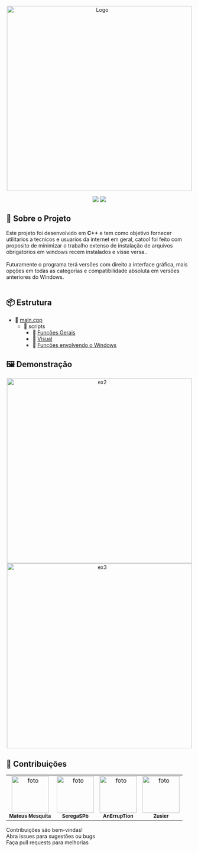 <p align="center"><img src="https://github.com/tommyst0/catool/blob/main/image.png" alt="Logo" width="500"/></p>

<p align="center"> <img src="https://img.shields.io/badge/C%2B%2B-00599C?style=for-the-badge&logo=cplusplus&logoColor=white"/> <img src="https://img.shields.io/badge/Windows-0078D6?style=for-the-badge&logo=windows&logoColor=white"/>  </p>

## 📌 Sobre o Projeto
Este projeto foi desenvolvido em **C++** e tem como objetivo fornecer utilitarios a tecnicos e usuarios da internet em geral, catool foi feito com proposito de minimizar o trabalho extenso de instalação de arquivos obrigatorios em windows recem instalados e visse versa..</br></br>
Futuramente o programa terá versões com direito a interface gráfica, mais opções em todas as categorias e compatibilidade absoluta em versões anteriores do Windows.</br></br>

## 📦 Estrutura
  - 📄 [main.cpp](https://github.com/tommyst0/catool/blob/main/main.cpp)
    - 📂 scripts
      - 📄 [Funções Gerais](https://github.com/tommyst0/catool/blob/main/scripts/functions.h)
      - 📄 [Visual](https://github.com/tommyst0/catool/blob/main/scripts/visual.h)
      - 📄 [Funções envolvendo o Windows](https://github.com/tommyst0/catool/blob/main/scripts/windows.h)

## 🖼️ Demonstração
<p align="center">
  <img src="https://github.com/tommyst0/catool/blob/main/exemplo1.png" alt="ex2" width="500"/>
  <img src="https://github.com/tommyst0/catool/blob/main/exemplo2.png" alt="ex3" width="500"/>
</p>

## 🤝 Contribuições
<table>
  <tr>
    <td align="center"><a href="https://github.com/tommyst0" title="tommy"><img src="https://avatars3.githubusercontent.com/u/203030990" width="100px;" alt="foto"/><br><sub><b>Mateus Mesquita</b></sub></a></td>
    <td align="center"><a href="https://github.com/SeregaSPb" title="tommy"><img src="https://avatars.githubusercontent.com/u/9507865" width="100px;" alt="foto"/><br><sub><b>SeregaSPb</b></sub></a></td>
    <td align="center"><a href="https://github.com/AnErrupTion" title="tommy"><img src="https://avatars.githubusercontent.com/u/49339966" width="100px;" alt="foto"/><br><sub><b>AnErrupTion</b></sub></a></td>
    <td align="center"><a href="https://github.com/Zusier" title="tommy"><img src="https://avatars.githubusercontent.com/u/46111482" width="100px;" alt="foto"/><br><sub><b>Zusier</b></sub></a></td>
  </tr>
</table>
Contribuições são bem-vindas!</br>
Abra issues para sugestões ou bugs</br>
Faça pull requests para melhorias</br>




